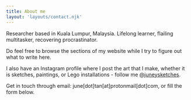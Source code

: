 ```yaml
---
title: About me
layout: 'layouts/contact.njk'
---
```


Researcher based in Kuala Lumpur, Malaysia. Lifelong learner, flailing multitasker, recovering procrastinator.

Do feel free to browse the sections of my website while I try to figure out what to write here. 

I also have an Instagram profile where I post the art that I make, whether it is sketches, paintings, or Lego installations - follow me [@juneysketches](https://instagram.com/juneysketches).  

Get in touch through email: june[dot]tan[at]protonmail[dot]com, or fill the form below.
